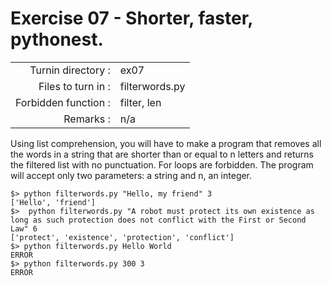 # Exercise 07 - Shorter, faster, pythonest.

|                         |                    |
| -----------------------:| ------------------ |
|   Turnin directory :    |  ex07              |
|   Files to turn in :    |  filterwords.py    |
|   Forbidden function :  |  filter, len       |
|   Remarks :             |  n/a               |

Using list comprehension, you will have to make a program that removes all the words in a string that are shorter than or equal to n letters and returns the filtered list with no punctuation. For loops are forbidden.
The program will accept only two parameters: a string and n, an integer.

```console
$> python filterwords.py "Hello, my friend" 3
['Hello', 'friend']
$>  python filterwords.py "A robot must protect its own existence as long as such protection does not conflict with the First or Second Law" 6
['protect', 'existence', 'protection', 'conflict']
$> python filterwords.py Hello World
ERROR
$> python filterwords.py 300 3
ERROR
```
